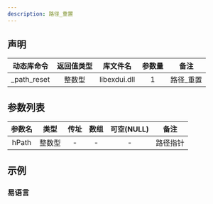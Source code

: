 ```yaml
---
description: 路径_重置
---
```





## 声明

| 动态库命令  | 返回值类型 |   库文件名   | 参数量 |   备注    |
| :---------: | :--------: | :----------: | :----: | :-------: |
| _path_reset |   整数型   | libexdui.dll |   1    | 路径_重置 |

## 参数列表

|   参数名   |  类型  | 传址 | 数组 | 可空(NULL) |    备注    |
| :--------: | :----: | :--: | :--: | :--------: | :--------: |
|   hPath    | 整数型 |  -   |  -   |     -      |  路径指针  |

## 示例

### 易语言

